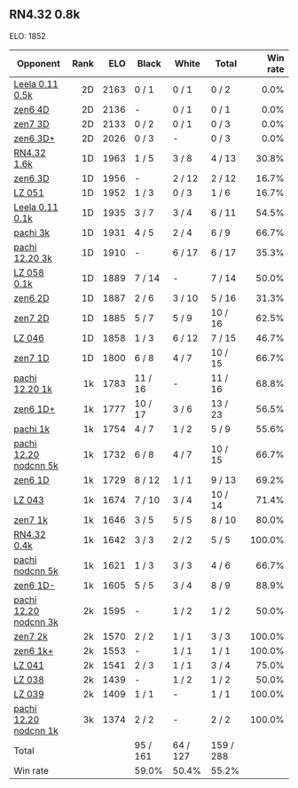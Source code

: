 ## RN4.32 0.8k ##

ELO: 1852

Opponent | Rank | ELO | Black | White | Total | Win rate
---------|-----:|----:|-------|-------|-------|-------:
[Leela 0.11 0.5k](Leela%200.11%200.5k.md) | 2D | 2163 | 0 / 1 | 0 / 1 | 0 / 2 | 0.0%
[zen6 4D](zen6%204D.md) | 2D | 2136 | - | 0 / 1 | 0 / 1 | 0.0%
[zen7 3D](zen7%203D.md) | 2D | 2133 | 0 / 2 | 0 / 1 | 0 / 3 | 0.0%
[zen6 3D+](zen6%203D+.md) | 2D | 2026 | 0 / 3 | - | 0 / 3 | 0.0%
[RN4.32 1.6k](RN4.32%201.6k.md) | 1D | 1963 | 1 / 5 | 3 / 8 | 4 / 13 | 30.8%
[zen6 3D](zen6%203D.md) | 1D | 1956 | - | 2 / 12 | 2 / 12 | 16.7%
[LZ 051](LZ%20051.md) | 1D | 1952 | 1 / 3 | 0 / 3 | 1 / 6 | 16.7%
[Leela 0.11 0.1k](Leela%200.11%200.1k.md) | 1D | 1935 | 3 / 7 | 3 / 4 | 6 / 11 | 54.5%
[pachi 3k](pachi%203k.md) | 1D | 1931 | 4 / 5 | 2 / 4 | 6 / 9 | 66.7%
[pachi 12.20 3k](pachi%2012.20%203k.md) | 1D | 1910 | - | 6 / 17 | 6 / 17 | 35.3%
[LZ 058 0.1k](LZ%20058%200.1k.md) | 1D | 1889 | 7 / 14 | - | 7 / 14 | 50.0%
[zen6 2D](zen6%202D.md) | 1D | 1887 | 2 / 6 | 3 / 10 | 5 / 16 | 31.3%
[zen7 2D](zen7%202D.md) | 1D | 1885 | 5 / 7 | 5 / 9 | 10 / 16 | 62.5%
[LZ 046](LZ%20046.md) | 1D | 1858 | 1 / 3 | 6 / 12 | 7 / 15 | 46.7%
[zen7 1D](zen7%201D.md) | 1D | 1800 | 6 / 8 | 4 / 7 | 10 / 15 | 66.7%
[pachi 12.20 1k](pachi%2012.20%201k.md) | 1k | 1783 | 11 / 16 | - | 11 / 16 | 68.8%
[zen6 1D+](zen6%201D+.md) | 1k | 1777 | 10 / 17 | 3 / 6 | 13 / 23 | 56.5%
[pachi 1k](pachi%201k.md) | 1k | 1754 | 4 / 7 | 1 / 2 | 5 / 9 | 55.6%
[pachi 12.20 nodcnn 5k](pachi%2012.20%20nodcnn%205k.md) | 1k | 1732 | 6 / 8 | 4 / 7 | 10 / 15 | 66.7%
[zen6 1D](zen6%201D.md) | 1k | 1729 | 8 / 12 | 1 / 1 | 9 / 13 | 69.2%
[LZ 043](LZ%20043.md) | 1k | 1674 | 7 / 10 | 3 / 4 | 10 / 14 | 71.4%
[zen7 1k](zen7%201k.md) | 1k | 1646 | 3 / 5 | 5 / 5 | 8 / 10 | 80.0%
[RN4.32 0.4k](RN4.32%200.4k.md) | 1k | 1642 | 3 / 3 | 2 / 2 | 5 / 5 | 100.0%
[pachi nodcnn 5k](pachi%20nodcnn%205k.md) | 1k | 1621 | 1 / 3 | 3 / 3 | 4 / 6 | 66.7%
[zen6 1D-](zen6%201D-.md) | 1k | 1605 | 5 / 5 | 3 / 4 | 8 / 9 | 88.9%
[pachi 12.20 nodcnn 3k](pachi%2012.20%20nodcnn%203k.md) | 2k | 1595 | - | 1 / 2 | 1 / 2 | 50.0%
[zen7 2k](zen7%202k.md) | 2k | 1570 | 2 / 2 | 1 / 1 | 3 / 3 | 100.0%
[zen6 1k+](zen6%201k+.md) | 2k | 1553 | - | 1 / 1 | 1 / 1 | 100.0%
[LZ 041](LZ%20041.md) | 2k | 1541 | 2 / 3 | 1 / 1 | 3 / 4 | 75.0%
[LZ 038](LZ%20038.md) | 2k | 1439 | - | 1 / 2 | 1 / 2 | 50.0%
[LZ 039](LZ%20039.md) | 2k | 1409 | 1 / 1 | - | 1 / 1 | 100.0%
[pachi 12.20 nodcnn 1k](pachi%2012.20%20nodcnn%201k.md) | 3k | 1374 | 2 / 2 | - | 2 / 2 | 100.0%
Total | | | 95 / 161 | 64 / 127 | 159 / 288 | 
Win rate| | | 59.0% | 50.4% | 55.2% | 
